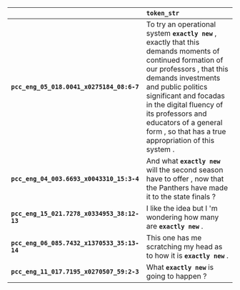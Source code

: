 |                                             | `token_str`                                                                                                                                                                                                                                                                                                                            |
|:--------------------------------------------|:---------------------------------------------------------------------------------------------------------------------------------------------------------------------------------------------------------------------------------------------------------------------------------------------------------------------------------------|
| **`pcc_eng_05_018.0041_x0275184_08:6-7`**   | To try an operational system __``exactly new``__ , exactly that this demands moments of continued formation of our professors , that this demands investments and public politics significant and focadas in the digital fluency of its professors and educators of a general form , so that has a true appropriation of this system . |
| **`pcc_eng_04_003.6693_x0043310_15:3-4`**   | And what __``exactly new``__ will the second season have to offer , now that the Panthers have made it to the state finals ?                                                                                                                                                                                                           |
| **`pcc_eng_15_021.7278_x0334953_38:12-13`** | I like the idea but I 'm wondering how many are __``exactly new``__ .                                                                                                                                                                                                                                                                  |
| **`pcc_eng_06_085.7432_x1370533_35:13-14`** | This one has me scratching my head as to how it is __``exactly new``__ .                                                                                                                                                                                                                                                               |
| **`pcc_eng_11_017.7195_x0270507_59:2-3`**   | What __``exactly new``__ is going to happen ?                                                                                                                                                                                                                                                                                          |